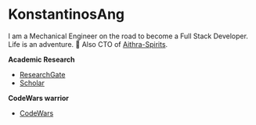 # KonstantinosAng

I am a Mechanical Engineer on the road to become a Full Stack Developer. Life is an adventure. 🚀
Also CTO of [Aithra-Spirits](https://aithraspirits.com).

**Academic Research** <br />
- [ResearchGate](https://www.researchgate.net/profile/Konstantinos_Angelopoulos8) <br />
- [Scholar](http://scholar.google.com/citations?user=C3MUcrcAAAAJ&hl=en)

**CodeWars warrior** <br />
- [CodeWars](https://www.codewars.com/users/CyberBoy)
